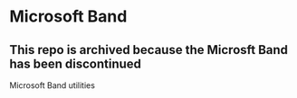 # Microsoft Band
## This repo is archived because the Microsft Band has been discontinued
Microsoft Band utilities

